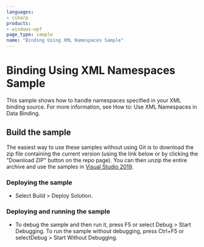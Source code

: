 ```yaml
---
languages:
- csharp
products:
- windows-wpf
page_type: sample
name: "Binding Using XML Namespaces Sample"
---
```


# Binding Using XML Namespaces Sample
This sample shows how to handle namespaces specified in your XML binding source. For more information, see How to: Use XML Namespaces in Data Binding.

## Build the sample
The easiest way to use these samples without using Git is to download the zip file containing the current version (using the link below or by clicking the "Download ZIP" button on the repo page). You can then unzip the entire archive and use the samples in [Visual Studio 2019](https://www.visualstudio.com/wpf-vs).

### Deploying the sample
- Select Build > Deploy Solution. 

### Deploying and running the sample
- To debug the sample and then run it, press F5 or select Debug >  Start Debugging. To run the sample without debugging, press Ctrl+F5 or selectDebug > Start Without Debugging. 


